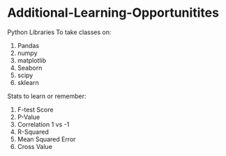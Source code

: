 # Additional-Learning-Opportunitites
Python Libraries To take classes on:
1. Pandas
2. numpy
3. matplotlib
4. Seaborn
5. scipy
6. sklearn

Stats to learn or remember:
1. F-test Score
2. P-Value
3. Correlation 1 vs -1
4. R-Squared
5. Mean Squared Error
6. Cross Value
